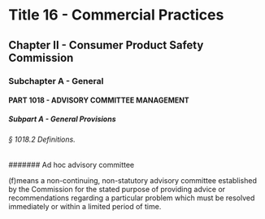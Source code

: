 
# Title 16 - Commercial Practices
## Chapter II - Consumer Product Safety Commission
### Subchapter A - General
#### PART 1018 - ADVISORY COMMITTEE MANAGEMENT
##### Subpart A - General Provisions
###### § 1018.2 Definitions.
####### Ad hoc advisory committee

(f)means a non-continuing, non-statutory advisory committee established by the Commission for the stated purpose of providing advice or recommendations regarding a particular problem which must be resolved immediately or within a limited period of time.
